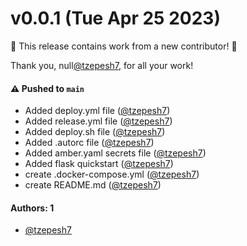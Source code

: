 # v0.0.1 (Tue Apr 25 2023)

:tada: This release contains work from a new contributor! :tada:

Thank you, null[@tzepesh7](https://github.com/tzepesh7), for all your work!

#### ⚠️ Pushed to `main`

- Added deploy.yml file ([@tzepesh7](https://github.com/tzepesh7))
- Added release.yml file ([@tzepesh7](https://github.com/tzepesh7))
- Added deploy.sh file ([@tzepesh7](https://github.com/tzepesh7))
- Added .autorc file ([@tzepesh7](https://github.com/tzepesh7))
- Added amber.yaml secrets file ([@tzepesh7](https://github.com/tzepesh7))
- Added flask quickstart ([@tzepesh7](https://github.com/tzepesh7))
- create .docker-compose.yml ([@tzepesh7](https://github.com/tzepesh7))
- create README.md ([@tzepesh7](https://github.com/tzepesh7))

#### Authors: 1

- [@tzepesh7](https://github.com/tzepesh7)
